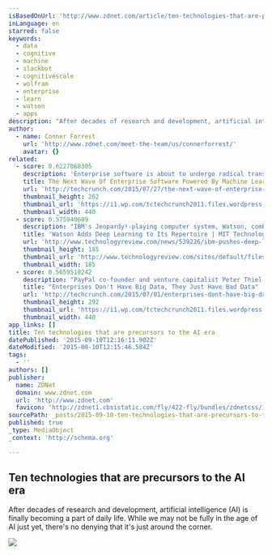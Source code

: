 ```yaml
---
isBasedOnUrl: 'http://www.zdnet.com/article/ten-technologies-that-are-precursors-to-the-ai-era/'
inLanguage: en
starred: false
keywords:
  - data
  - cognitive
  - machine
  - slackbot
  - cognitivescale
  - wolfram
  - enterprise
  - learn
  - watson
  - apps
description: "After decades of research and development, artificial intelligence (AI) is finally becoming a part of daily life. While we may not be fully in the age of AI just yet, there's no denying that it's just around the corner."
author:
  - name: Conner Forrest
    url: 'http://www.zdnet.com/meet-the-team/us/connerforrest/'
    avatar: {}
related:
  - score: 0.6227068305
    description: 'Enterprise software is about to undergo radical transformation - a substantial change that will make the shift to software as a service (SaaS) look like a simple facelift. This transformation is being powered by machine learning. With machine learning, computers can process and mine data in real time to automatically discover insights and generate predictive models.'
    title: The Next Wave Of Enterprise Software Powered By Machine Learning
    url: 'http://techcrunch.com/2015/07/27/the-next-wave-of-enterprise-software-powered-by-machine-learning/'
    thumbnail_height: 262
    thumbnail_url: 'https://i1.wp.com/tctechcrunch2011.files.wordpress.com/2015/07/shutterstock_161234321-e1437940115315.jpg?fit=440%2C330'
    thumbnail_width: 440
  - score: 0.575940609
    description: "IBM's Jeopardy!-playing computer system, Watson, combined two separate areas of artificial intelligence research with winning results. Natural language understanding was merged with statistical analysis of vast, unstructured piles of text to find the likely answers to cryptic Jeopardy! clues. Now IBM aims to add another powerful AI technique, known as deep learning, to the commercial version of Watson."
    title: 'Watson Adds Deep Learning to Its Repertoire | MIT Technology Review'
    url: 'http://www.technologyreview.com/news/539226/ibm-pushes-deep-learning-with-a-watson-upgrade/'
    thumbnail_height: 185
    thumbnail_url: 'http://www.technologyreview.com/sites/default/files/styles/homepage_you_may_have_missed/public/images/animation.thumbx392.jpg?itok=l33J18dI'
    thumbnail_width: 185
  - score: 0.5659518242
    description: "PayPal co-founder and venture capitalist Peter Thiel commonly harps on the tech community for overusing buzzwords like \"cloud\" and \"big data.\" He's not the only one who's been saying this, but the message still doesn't appear to be sinking in with most enterprises."
    title: "Enterprises Don't Have Big Data, They Just Have Bad Data"
    url: 'http://techcrunch.com/2015/07/01/enterprises-dont-have-big-data-they-just-have-bad-data/'
    thumbnail_height: 292
    thumbnail_url: 'https://i1.wp.com/tctechcrunch2011.files.wordpress.com/2015/07/baddata.jpg?fit=440%2C330'
    thumbnail_width: 440
app_links: []
title: Ten technologies that are precursors to the AI era
datePublished: '2015-09-10T12:16:11.902Z'
dateModified: '2015-09-10T12:15:46.584Z'
tags:
  - ''
authors: []
publisher:
  name: ZDNet
  domain: www.zdnet.com
  url: 'http://www.zdnet.com'
  favicon: 'http://zdnet1.cbsistatic.com/fly/422-fly/bundles/zdnetcss/images/logos/logo-192x192.png'
sourcePath: _posts/2015-09-10-ten-technologies-that-are-precursors-to-the-ai-era.md
published: true
_type: MediaObject
_context: 'http://schema.org'

---
```

<article style=""><h1>Ten technologies that are precursors to the AI era</h1><p>After decades of research and development, artificial intelligence (AI) is finally becoming a part of daily life. While we may not be fully in the age of AI just yet, there's no denying that it's just around the corner.</p><img src="http://zdnet2.cbsistatic.com/hub/i/r/2015/09/01/f6b098b2-005b-4f5a-9360-8d8f851e9a1c/thumbnail/770x578/f3058b23194762345d56e82c0f503417/istock000064700101full.jpg" /></article>
